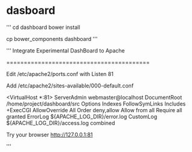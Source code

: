 # dasboard 
'''
cd dashboard
bower install

cp bower_components dashboard
'''

'''
Integrate Experimental DashBoard to Apache

=========================================

Edit /etc/apache2/ports.conf with
Listen	81

Add /etc/apache2/sites-available/000-default.conf

<VirtualHost *:81>
        ServerAdmin webmaster@localhost
        DocumentRoot /home/project/dashboard/src
        <Directory />
                Options Indexes FollowSymLinks Includes +ExecCGI
                AllowOverride All
                Order deny,allow
                Allow from all
                Require all granted
        </Directory>
        ErrorLog ${APACHE_LOG_DIR}/error.log
        CustomLog ${APACHE_LOG_DIR}/access.log combined
</VirtualHost>

Try your browser http://127.0.0.1:81

'''
